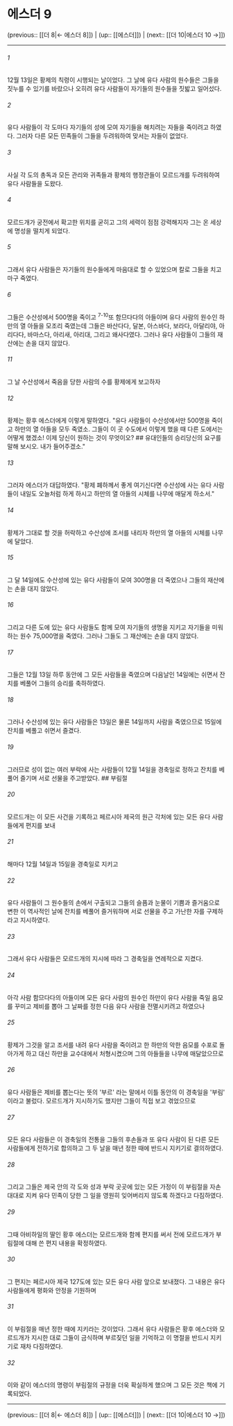 # 에스더 9

(previous:: [[더 8|← 에스더 8]]) | (up:: [[에스더]]) | (next:: [[더 10|에스더 10 →]])

***




###### 1 

12월 13일은 황제의 칙령이 시행되는 날이었다. 그 날에 유다 사람의 원수들은 그들을 짓누를 수 있기를 바랐으나 오히려 유다 사람들이 자기들의 원수들을 짓밟고 일어섰다. 



###### 2 

유다 사람들이 각 도마다 자기들의 성에 모여 자기들을 해치려는 자들을 죽이려고 하였다. 그러자 다른 모든 민족들이 그들을 두려워하여 맞서는 자들이 없었다. 



###### 3 

사실 각 도의 총독과 모든 관리와 귀족들과 황제의 행정관들이 모르드개를 두려워하여 유다 사람들을 도왔다. 



###### 4 

모르드개가 궁전에서 확고한 위치를 굳히고 그의 세력이 점점 강력해지자 그는 온 세상에 명성을 떨치게 되었다. 



###### 5 

그래서 유다 사람들은 자기들의 원수들에게 마음대로 할 수 있었으며 칼로 그들을 치고 마구 죽였다. 



###### 6 

그들은 수산성에서 500명을 죽이고 <sup class="versenum">7-10</sup>또 함므다다의 아들이며 유다 사람의 원수인 하만의 열 아들을 모조리 죽였는데 그들은 바산다다, 달본, 아스바다, 보라다, 아달리야, 아리다다, 바마스다, 아리새, 아리대, 그리고 왜사다였다. 그러나 유다 사람들이 그들의 재산에는 손을 대지 않았다. 



###### 11 

그 날 수산성에서 죽음을 당한 사람의 수를 황제에게 보고하자 



###### 12 

황제는 황후 에스더에게 이렇게 말하였다. "유다 사람들이 수산성에서만 500명을 죽이고 하만의 열 아들을 모두 죽였소. 그들이 이 곳 수도에서 이렇게 했을 때 다른 도에서는 어떻게 했겠소! 이제 당신이 원하는 것이 무엇이오? ## 유대인들의 승리당신의 요구를 말해 보시오. 내가 들어주겠소." 



###### 13 

그러자 에스더가 대답하였다. "황제 폐하께서 좋게 여기신다면 수산성에 사는 유다 사람들이 내일도 오늘처럼 하게 하시고 하만의 열 아들의 시체를 나무에 매달게 하소서." 



###### 14 

황제가 그대로 할 것을 허락하고 수산성에 조서를 내리자 하만의 열 아들의 시체를 나무에 달았다. 



###### 15 

그 달 14일에도 수산성에 있는 유다 사람들이 모여 300명을 더 죽였으나 그들의 재산에는 손을 대지 않았다. 



###### 16 

그리고 다른 도에 있는 유다 사람들도 함께 모여 자기들의 생명을 지키고 자기들을 미워하는 원수 75,000명을 죽였다. 그러나 그들도 그 재산에는 손을 대지 않았다. 



###### 17 

그들은 12월 13일 하루 동안에 그 모든 사람들을 죽였으며 다음날인 14일에는 쉬면서 잔치를 베풀어 그들의 승리를 축하하였다. 



###### 18 

그러나 수산성에 있는 유다 사람들은 13일은 물론 14일까지 사람을 죽였으므로 15일에 잔치를 베풀고 쉬면서 즐겼다. 



###### 19 

그러므로 성이 없는 여러 부락에 사는 사람들이 12월 14일을 경축일로 정하고 잔치를 베풀어 즐기며 서로 선물을 주고받았다. ## 부림절 



###### 20 

모르드개는 이 모든 사건을 기록하고 페르시아 제국의 원근 각처에 있는 모든 유다 사람들에게 편지를 보내 



###### 21 

해마다 12월 14일과 15일을 경축일로 지키고 



###### 22 

유다 사람들이 그 원수들의 손에서 구출되고 그들의 슬픔과 눈물이 기쁨과 즐거움으로 변한 이 역사적인 날에 잔치를 베풀어 즐거워하며 서로 선물을 주고 가난한 자를 구제하라고 지시하였다. 



###### 23 

그래서 유다 사람들은 모르드개의 지시에 따라 그 경축일을 연례적으로 지켰다. 



###### 24 

아각 사람 함므다다의 아들이며 모든 유다 사람의 원수인 하만이 유다 사람을 죽일 음모를 꾸미고 제비를 뽑아 그 날짜를 정한 다음 유다 사람을 전멸시키려고 하였으나 



###### 25 

황제가 그것을 알고 조서를 내려 유다 사람을 죽이려고 한 하만의 악한 음모를 수포로 돌아가게 하고 대신 하만을 교수대에서 처형시켰으며 그의 아들들을 나무에 매달았으므로 



###### 26 

유다 사람들은 제비를 뽑는다는 뜻의 '부르' 라는 말에서 이틀 동안의 이 경축일을 '부림' 이라고 불렀다. 모르드개가 지시하기도 했지만 그들이 직접 보고 겪었으므로 



###### 27 

모든 유다 사람들은 이 경축일의 전통을 그들의 후손들과 또 유다 사람이 된 다른 모든 사람들에게 전하기로 합의하고 그 두 날을 매년 정한 때에 반드시 지키기로 결의하였다. 



###### 28 

그리고 그들은 제국 안의 각 도와 성과 부락 곳곳에 있는 모든 가정이 이 부림절을 자손 대대로 지켜 유다 민족이 당한 그 일을 영원히 잊어버리지 않도록 하겠다고 다짐하였다. 



###### 29 

그때 아비하일의 딸인 황후 에스더는 모르드개와 함께 편지를 써서 전에 모르드개가 부림절에 대해 쓴 편지 내용을 확정하였다. 



###### 30 

그 편지는 페르시아 제국 127도에 있는 모든 유다 사람 앞으로 보내졌다. 그 내용은 유다 사람들에게 평화와 안정을 기원하며 



###### 31 

이 부림절을 매년 정한 때에 지키라는 것이었다. 그래서 유다 사람들은 황후 에스더와 모르드개가 지시한 대로 그들이 금식하며 부르짖던 일을 기억하고 이 명절을 반드시 지키기로 재차 다짐하였다. 



###### 32 

이와 같이 에스더의 명령이 부림절의 규정을 더욱 확실하게 했으며 그 모든 것은 책에 기록되었다.

***

(previous:: [[더 8|← 에스더 8]]) | (up:: [[에스더]]) | (next:: [[더 10|에스더 10 →]])
